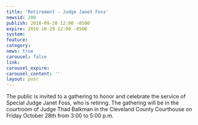 ```yaml
---
title: 'Retirement - Judge Janet Foss'
newsid: 200
publish: 2016-09-20 12:00 -0500
expire: 2016-10-29 12:00 -0500
system: 
feature: 
category: 
news: true
carousel: false
link: 
carousel_expire: 
carousel_content: ''
layout: post
---
```

<p>The public is invited to a gathering to honor and celebrate the service of Special Judge Janet Foss, who is retiring. The gathering will be in the courtroom of Judge Thad Balkman in the Cleveland County Courthouse on Friday October 28th from 3:00 to 5:00 p.m.</p>